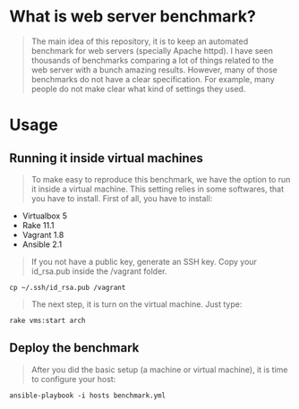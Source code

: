 # What is web server benchmark?

> The main idea of this repository, it is to keep an automated benchmark for
web servers (specially Apache httpd). I have seen thousands of benchmarks
comparing a lot of things related to the web server with a bunch  amazing
results. However, many of those benchmarks do not have a clear specification.
For example, many people do not make clear what kind of settings they used.

# Usage

## Running it inside virtual machines

> To make easy to reproduce this benchmark, we have the option to run it inside
a virtual machine. This setting relies in some softwares, that you have to
install. First of all, you have to install:

* Virtualbox 5
* Rake 11.1
* Vagrant 1.8
* Ansible 2.1

> If you not have a public key, generate an SSH key. Copy your id_rsa.pub
inside the /vagrant folder.

```
cp ~/.ssh/id_rsa.pub /vagrant
```

> The next step, it is turn on the virtual machine. Just type:

```
rake vms:start arch
```

## Deploy the benchmark

> After you did the basic setup (a machine or virtual machine), it is time to
configure your host:


```
ansible-playbook -i hosts benchmark.yml
```
